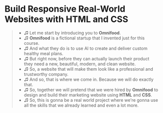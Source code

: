 # Build Responsive Real-World Websites with HTML and CSS

> - ♫ Let me start by introducing you to **Omnifood**.
> - ♫ **Omnifood** is a fictional startup that I invented just for this course.
> - ♫ And what they do is to use AI to create and deliver custom healthy meal plans.
> - ♫ But right now, before they can actually launch their product they need a new, beautiful, modern, and clean website.
> - ♫ So, a website that will make them look like a professional and trustworthy company.
> - ♫ And so, that is where we come in. Because we will do exactly that.
> - ♫ So, together we will pretend that we were hired by **Omnifood** to design and build their marketing website using **HTML** and **CSS**.
> - ♫ So, this is gonna be a real world project where we're gonna use all the skills that we already learned and even a lot more.
